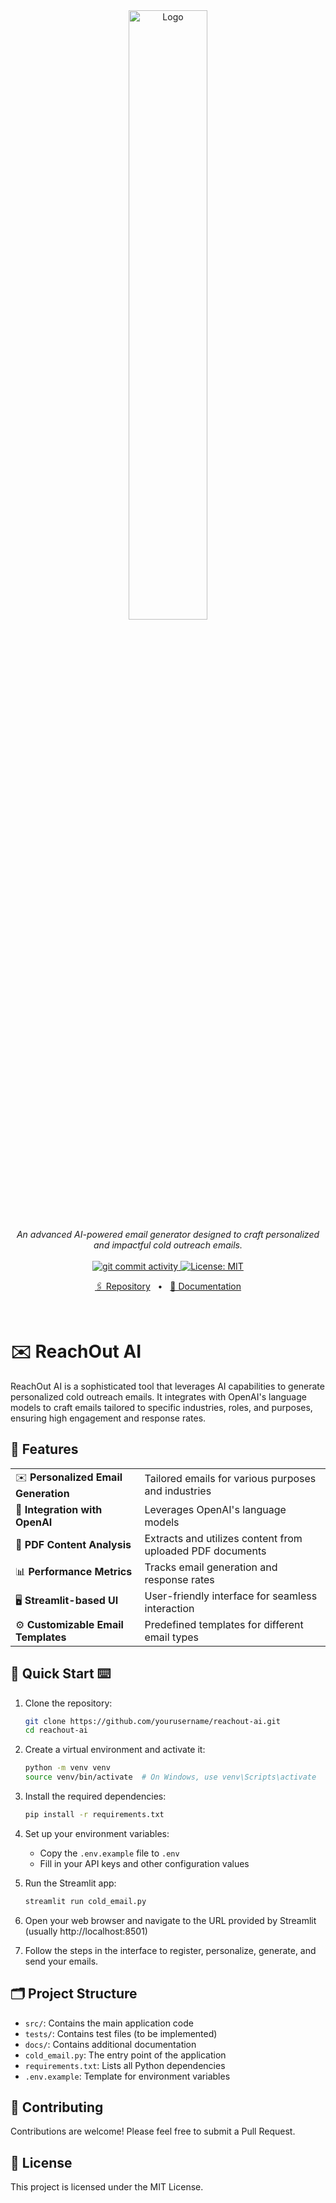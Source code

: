 <div align="center">
  <a href="https://github.com/shreyshahh/reachout-ai">
    <img src="docs/images/logo.png" style="max-width: 500px" width="50%" alt="Logo">
  </a>
</div>

<div align="center">
  <em>An advanced AI-powered email generator designed to craft personalized and impactful cold outreach emails.</em>
</div>

<br />

<div align="center">
  <a href="https://github.com/shreyshahh/reachout-ai/commits">
    <img src="https://img.shields.io/github/commit-activity/m/shreyshahh/reachout-ai" alt="git commit activity">
    <img src="https://img.shields.io/badge/License-MIT-yellow.svg?&color=3670A0" alt="License: MIT">
  </a>
</div>
<p align="center">
<a href="https://github.com/shreyshahh/reachout-ai">🖇️ Repository</a>
<span>&nbsp;&nbsp;•&nbsp;&nbsp;</span>
<a href="https://github.com/shreyshahh/reachout-ai/blob/master/docs/doc.md">📙 Documentation</a>
</p>

<br/>

# ✉️ ReachOut AI

ReachOut AI is a sophisticated tool that leverages AI capabilities to generate personalized cold outreach emails. It integrates with OpenAI's language models to craft emails tailored to specific industries, roles, and purposes, ensuring high engagement and response rates.

## 🌟 Features

|                                       |                                                               |
| ------------------------------------- | ------------------------------------------------------------- |
| ✉️ **Personalized Email Generation**  | Tailored emails for various purposes and industries           |
| 🤖 **Integration with OpenAI**        | Leverages OpenAI's language models                            |
| 📄 **PDF Content Analysis**           | Extracts and utilizes content from uploaded PDF documents     |
| 📊 **Performance Metrics**            | Tracks email generation and response rates                    |
| 🖥️ **Streamlit-based UI**             | User-friendly interface for seamless interaction              |
| ⚙️ **Customizable Email Templates**   | Predefined templates for different email types                |

## 🚀 Quick Start ⌨️

1. Clone the repository:
   ```bash
   git clone https://github.com/yourusername/reachout-ai.git
   cd reachout-ai
   ```

2. Create a virtual environment and activate it:
   ```bash
   python -m venv venv
   source venv/bin/activate  # On Windows, use venv\Scripts\activate
   ```

3. Install the required dependencies:
   ```bash
   pip install -r requirements.txt
   ```

4. Set up your environment variables:
   - Copy the `.env.example` file to `.env`
   - Fill in your API keys and other configuration values

5. Run the Streamlit app:
   ```bash
   streamlit run cold_email.py
   ```

6. Open your web browser and navigate to the URL provided by Streamlit (usually http://localhost:8501)

7. Follow the steps in the interface to register, personalize, generate, and send your emails.

## 🗂️ Project Structure

- `src/`: Contains the main application code
- `tests/`: Contains test files (to be implemented)
- `docs/`: Contains additional documentation
- `cold_email.py`: The entry point of the application
- `requirements.txt`: Lists all Python dependencies
- `.env.example`: Template for environment variables

## 🤝 Contributing

Contributions are welcome! Please feel free to submit a Pull Request.

## 📄 License

This project is licensed under the MIT License.